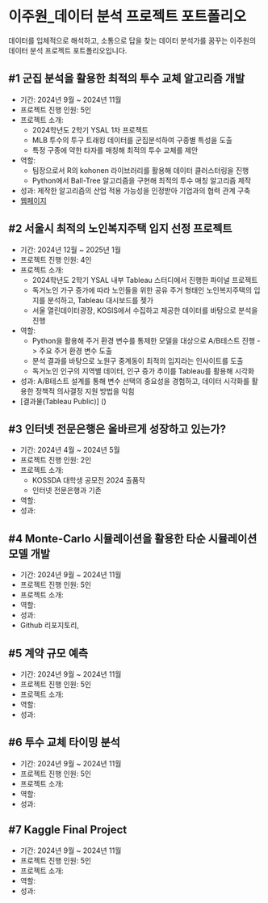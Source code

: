 # 이주원_데이터 분석 프로젝트 포트폴리오

데이터를 입체적으로 해석하고, 소통으로 답을 찾는 데이터 분석가를 꿈꾸는 이주원의 데이터 분석 프로젝트 포트폴리오입니다.

## #1 군집 분석을 활용한 최적의 투수 교체 알고리즘 개발
* 기간: 2024년 9월 ~ 2024년 11월
* 프로젝트 진행 인원: 5인
* 프로젝트 소개:
  * 2024학년도 2학기 YSAL 1차 프로젝트
  * MLB 투수의 투구 트래킹 데이터를 군집분석하여 구종별 특성을 도출
  * 특정 구종에 약한 타자를 매칭해 최적의 투수 교체를 제안
* 역할:
  * 팀장으로서 R의 kohonen 라이브러리를 활용해 데이터 클러스터링을 진행
  * Python에서 Ball-Tree 알고리즘을 구현해 최적의 투수 매칭 알고리즘 제작
* 성과: 제작한 알고리즘의 산업 적용 가능성을 인정받아 기업과의 협력 관계 구축
* [웹페이지]()

## #2 서울시 최적의 노인복지주택 입지 선정 프로젝트
* 기간: 2024년 12월 ~ 2025년 1월
* 프로젝트 진행 인원: 4인
* 프로젝트 소개:
    * 2024학년도 2학기 YSAL 내부 Tableau 스터디에서 진행한 파이널 프로젝트
    * 독거노인 가구 증가에 따라 노인들을 위한 공유 주거 형태인 노인복지주택의 입지를 분석하고, Tableau 대시보드를 젲가
    * 서울 열린데이터광장, KOSIS에서 수집하고 제공한 데이터를 바탕으로 분석을 진행
* 역할:
  * Python을 활용해 주거 환경 변수를 통제한 모델을 대상으로 A/B테스트 진행 -> 주요 주거 환경 변수 도출
  * 분석 결과를 바탕으로 노원구 중계동이 최적의 입지라는 인사이트를 도출
  * 독거노인 인구의 지역별 데이터, 인구 증가 추이를 Tableau를 활용해 시각화
* 성과: A/B테스트 설계를 통해 변수 선택의 중요성을 경험하고, 데이터 시각화를 활용한 정책적 의사결정 지원 방법을 익힘
* [결과물(Tableau Public)] ()

## #3 인터넷 전문은행은 올바르게 성장하고 있는가?
* 기간: 2024년 4월 ~ 2024년 5월
* 프로젝트 진행 인원: 2인
* 프로젝트 소개:
  * KOSSDA 대학생 공모전 2024 출품작
  * 인터넷 전문은행과 기존
* 역할:
* 성과:

## #4 Monte-Carlo 시뮬레이션을 활용한 타순 시뮬레이션 모델 개발
* 기간: 2024년 9월 ~ 2024년 11월
* 프로젝트 진행 인원: 5인
* 프로젝트 소개:
* 역할:
* 성과:
* Github 리포지토리, 

## #5 계약 규모 예측
* 기간: 2024년 9월 ~ 2024년 11월
* 프로젝트 진행 인원: 5인
* 프로젝트 소개:
* 역할:
* 성과:

## #6 투수 교체 타이밍 분석
* 기간: 2024년 9월 ~ 2024년 11월
* 프로젝트 진행 인원: 5인
* 프로젝트 소개:
* 역할:
* 성과:

## #7 Kaggle Final Project
* 기간: 2024년 9월 ~ 2024년 11월
* 프로젝트 진행 인원: 5인
* 프로젝트 소개:
* 역할:
* 성과:
